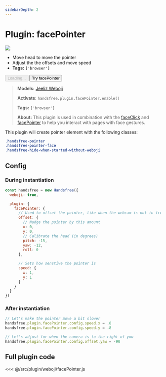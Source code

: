 ```yaml
---
sidebarDepth: 2
---
```


# Plugin: facePointer

<div class="window mb-md">
  <div class="window-body">
    <div class="row">
      <div class="col-6">
        <img src="https://media0.giphy.com/media/Iv2aSMS0QTy2P5JNCX/giphy.gif" />
      </div>
      <div class="col-6">
        <ul>
          <li>Move head to move the pointer</li>
          <li>Adjust the the offsets and move speed</li>
          <li><strong>Tags:</strong> <code>['browser']</code></li>
        </ul>
        <div>
          <HandsfreeToggle class="full-width handsfree-hide-when-started-without-weboji" text-off="Try facePointer" text-on="Stop Weboji" :opts="demoOpts" />
          <button class="handsfree-show-when-started-without-weboji handsfree-show-when-loading" disabled><Fa-Spinner spin /> Loading...</button>
          <button class="handsfree-show-when-started-without-weboji handsfree-hide-when-loading" @click="startDemo"><Fa-Video /> Try facePointer</button>
        </div>
      </div>
    </div>
  </div>
</div>

> **Models:** [Jeeliz Weboji](/ref/model/weboji/)
>
> **Activate:** `handsfree.plugin.facePointer.enable()`
>
> **Tags:** `['browser']`
>
> **About:** This plugin is used in combination with the [faceClick](/ref/plugin/faceClick/) and [facePointer](/ref/plugin/facePointer/) to help you interact with pages with face gestures.

This plugin will create pointer element with the following classes: 

```css
.handsfree-pointer
.handsfree-pointer-face
.handsfree-hide-when-started-without-weboji
```

## Config

### During instantiation

```js
const handsfree = new Handsfree({
  weboji: true,

  plugin: {
    facePointer: {
      // Used to offset the pointer, like when the webcam is not in front of you
      offset: {
        // Nudge the pointer by this amount
        x: 0,
        y: 0,
        // Calibrate the head (in degrees)
        pitch: -15,
        yaw: -12,
        roll: 0
      },

      // Sets how senstive the pointer is
      speed: {
        x: 1,
        y: 1
      }
    }
  }
})
```

### After instantiation

```js
// Let's make the pointer move a bit slower
handsfree.plugin.facePointer.config.speed.x = .8
handsfree.plugin.facePointer.config.speed.y = .8

// Let's adjust for when the camera is to the right of you
handsfree.plugin.facePointer.config.offset.yaw = -90
```

## Full plugin code

<<< @/src/plugin/weboji/facePointer.js


<!-- Code -->
<script>
export default {
  data () {
    return {
      demoOpts: {
        autostart: true,
        
        weboji: true,
        hands: false,
        facemesh: false,
        pose: false,
        holistic: false,
        handpose: false,

        plugin: {
          facePointer: {enabled: true},
          faceScroll: {enabled: true},
          faceClick: {enabled: true}
        }
      }
    }
  },

  methods: {
    /**
     * Start the page with our preset options
     */
    startDemo () {
      this.$root.handsfree.update(this.demoOpts)
    }
  }
}
</script>